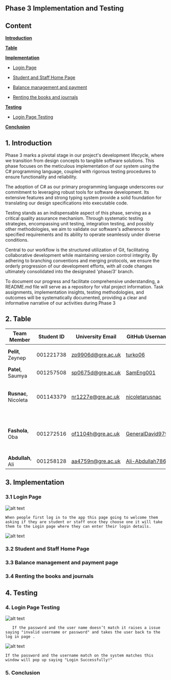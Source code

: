 
## Phase 3 Implementation and Testing

## Content

[**Introduction**](#1-introduction)

[**Table**](#2-table)

[**Implementation**](#3-implementation)

 * [Login Page](##31-login-page)

 * [Student and Staff Home Page](##32-student-and-staff-home-page)

 * [Balance management and payment](#33-balance-managment-and-payment-page)

 * [Renting the books and journals](#34-renting-the-books-and-journals)
   
[**Testing**](#4-testing)

  * [Login Page Testing ](#4-login-page-testing)

[**Conclusion**](#5-conculusion)

## 1. Introduction

Phase 3 marks a pivotal stage in our project's development lifecycle, where we transition from design concepts to tangible software solutions. This phase focuses on the meticulous implementation of our system using the C# programming language, coupled with rigorous testing procedures to ensure functionality and reliability.

The adoption of C# as our primary programming language underscores our commitment to leveraging robust tools for software development. Its extensive features and strong typing system provide a solid foundation for translating our design specifications into executable code.

Testing stands as an indispensable aspect of this phase, serving as a critical quality assurance mechanism. Through systematic testing strategies, encompassing unit testing, integration testing, and possibly other methodologies, we aim to validate our software's adherence to specified requirements and its ability to operate seamlessly under diverse conditions.

Central to our workflow is the structured utilization of Git, facilitating collaborative development while maintaining version control integrity. By adhering to branching conventions and merging protocols, we ensure the orderly progression of our development efforts, with all code changes ultimately consolidated into the designated 'phase/3' branch.

To document our progress and facilitate comprehensive understanding, a README.md file will serve as a repository for vital project information. Task assignments, implementation insights, testing methodologies, and outcomes will be systematically documented, providing a clear and informative narrative of our activities during Phase 3

## 2. Table
 
| Team Member | Student ID | University Email | GitHub Username | Allocated Tasks |
|----------|----------|----------|----------|----------|
| **Pelit**, Zeynep | 001221738 | zp9906d@gre.ac.uk | [turko06](https://github.com/turko06) | Table , Login Page, GitHub Flow [](#) |
| **Patel**, Saumya | 001257508 | sp0675d@gre.ac.uk | [SamEng001](https://github.com/SamEng001) |  [](#) Student Page[](#) |
| **Rusnac**, Nicoleta | 001143379 | nr1227e@gre.ac.uk | [nicoletarusnac](https://github.com/nicoletarusnac) | Payment Page, Student and Staff management |, | Conclusion [](#) |
| **Fashola**, Oba | 001272516 | of1104h@gre.ac.uk | [GeneralDavid9797](https://github.com/GeneralDavid9797) | Staff and Student Renting book and journal page, Late Penalty |,  [](#)
| **Abdullah**, Ali | 001258128 | aa4759n@gre.ac.uk | [Ali-Abdullah786](https://github.com/Ali-Abdullah786) | Staff Home Page|, |  [](#) |

## 3. Implementation 

### 3.1 Login Page

![alt text](1.jpg)
    
    When people first log in to the app this page going to welcome them asking if they are student or staff once they choose one it will take them to the Login page where they can enter their login details. 

 ![alt text](2.jpg)

### 3.2 Student and Staff Home Page 

### 3.3 Balance management and payment page 

### 3.4 Renting the books and journals 

## 4. Testing 

### 4. Login Page Testing

![alt text](3.jpg)

       
       If the password and the user name doesn’t match it raises a issue saying "invalid username or password" and takes the user back to the log in page .                                                                                                                                                                                                                                                                                                                             

![alt text](4.jpg)

    If the password and the username match on the system matches this window will pop up saying "Login Successfully!"

### 5. Conclusion 

